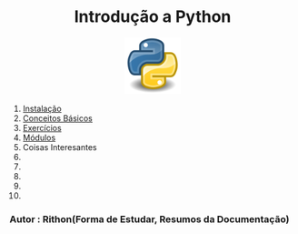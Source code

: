 <h1 align=center>Introdução a Python</h1>

<p align=center>
    <img src="./img/python.png" width = 100px>
</p>

1. [Instalação](/Docs/1.Instalacao.md)
2. [Conceitos Básicos](/Docs/2.Conceitos.md)
3. [Exercícios](/Docs/3.Exercicios.md)
4. [Módulos](/Docs/4.modulos.md)
5. Coisas Interesantes
6. 
7. 
8. 
9. 
10. 
 
### Autor : Rithon(Forma de Estudar, Resumos da Documentação)
